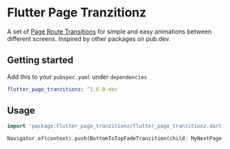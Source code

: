 # Flutter Page Tranzitionz

A set of [Page Route Transitions](https://docs.flutter.dev/cookbook/animation/page-route-animation) for simple and easy animations between different screens. Inspired by other packages on pub.dev.

## Getting started

Add this to your `pubspec.yaml` under `dependencies`

```yaml
flutter_page_tranzitionz: ^1.0.0-dev
```

## Usage

```dart
import 'package:flutter_page_tranzitionz/flutter_page_tranzitionz.dart';

Navigator.of(context).push(BottomToTopFadeTranzition(child: MyNextPage()));
```
